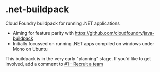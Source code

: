 .net-buildpack
==============

Cloud Foundry buildpack for running .NET applications 

* Aiming for feature parity with https://github.com/cloudfoundry/java-buildpack
* Initially focussed on running .NET apps compiled on windows under Mono on Ubuntu

This buildpack is in the very early "planning" stage.  If you'd like to get involved, add a comment to 
[#1 - Recruit a team](https://github.com/cloudfoundry-community/.net-buildpack/issues/1)
